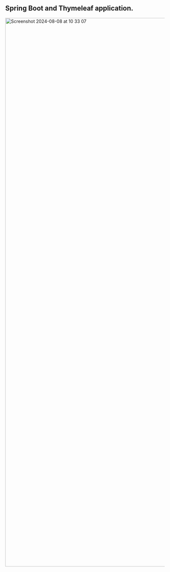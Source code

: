 ## Spring Boot and Thymeleaf application.

<img width="1728" alt="Screenshot 2024-08-08 at 10 33 07" src="https://github.com/user-attachments/assets/f02e5f3d-7949-4427-a392-1db10d45af12">
